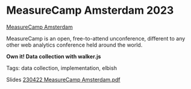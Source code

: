 # MeasureCamp Amsterdam 2023

[MeasureCamp Amsterdam](https://amsterdam.measurecamp.org/)

MeasureCamp is an open, free-to-attend unconference, different to any other web analytics conference held around the world.

**Own it! Data collection with walker.js**

Tags:
data collection, implementation, elbish

Slides [230422 MeasureCamp Amsterdam.pdf](./230422%20MeasureCamp%20Amsterdam.pdf)
